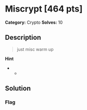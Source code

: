 # Miscrypt [464 pts]

**Category:** Crypto
**Solves:** 10

## Description
>just misc warm up

**Hint**
* -

## Solution

### Flag


